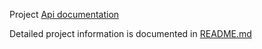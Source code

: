 Project [Api documentation](https://github.com/nakulkumarbits/apib-assignment/blob/master/api-documentation.json)

Detailed project information is documented in [README.md](https://github.com/nakulkumarbits/apib-assignment/tree/master/fooddeliverysystem)
